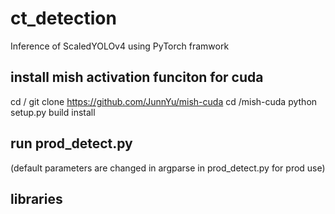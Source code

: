 # ct_detection

Inference of ScaledYOLOv4 using PyTorch framwork

## install mish activation funciton for cuda
cd /
git clone https://github.com/JunnYu/mish-cuda
cd /mish-cuda
python setup.py build install

## run prod_detect.py
(default parameters are changed in argparse in prod_detect.py for prod use)

## libraries
